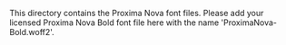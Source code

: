 This directory contains the Proxima Nova font files.
Please add your licensed Proxima Nova Bold font file here with the name 'ProximaNova-Bold.woff2'.